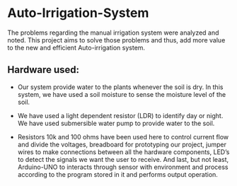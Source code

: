 
# Auto-Irrigation-System

The problems regarding the manual irrigation system were  analyzed and noted. This project aims to solve those problems and thus, add  more value to the new and efficient Auto-irrigation system. 



## Hardware used:

* Our system provide water to the plants whenever the soil is dry. In this system, we have used a soil moisture to sense the moisture level of the soil. 

* We have used a light dependent resistor (LDR) to identify day or night. We have used submersible water pump to provide water to the soil.

* Resistors 10k and 100 ohms have been used here to control current flow and divide the voltages, breadboard for prototyping our project, jumper wires to make connections between all the hardware components, LED’s to detect the signals we want the user to receive. And last, but not least, Arduino-UNO to interacts through sensor with environment and process according to the program stored in it and performs output operation.
  
